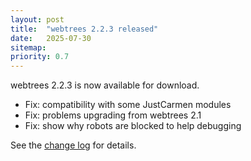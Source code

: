 ```yaml
---
layout: post
title:  "webtrees 2.2.3 released"
date:   2025-07-30
sitemap:
priority: 0.7
---
```


webtrees 2.2.3 is now available for download.

* Fix: compatibility with some JustCarmen modules
* Fix: problems upgrading from webtrees 2.1
* Fix: show why robots are blocked to help debugging

See the [change log](https://github.com/fisharebest/webtrees/compare/2.2.2...2.2.3) for details.
